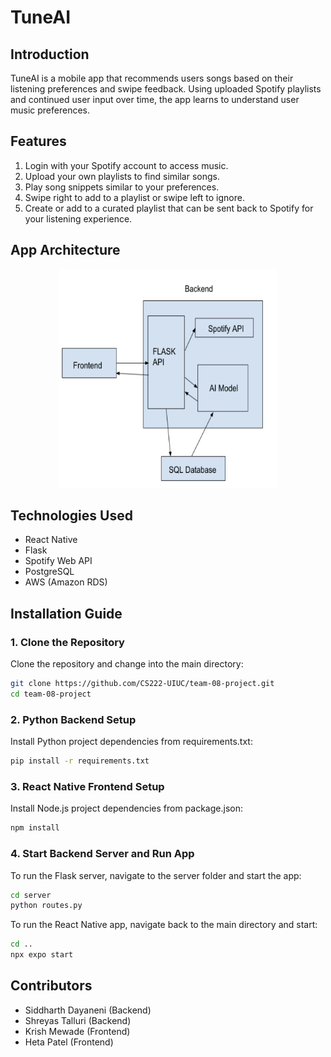 # TuneAI

## Introduction

TuneAI is a  mobile app that recommends users songs based on their listening preferences and swipe feedback.
Using uploaded Spotify playlists and continued user input over time, the app learns to understand user music preferences.

## Features

1. Login with your Spotify account to access music.
2. Upload your own playlists to find similar songs.
3. Play song snippets similar to your preferences.
4. Swipe right to add to a playlist or swipe left to ignore.
5. Create or add to a curated playlist that can be sent back to Spotify for your listening experience.

## App Architecture

<div style="text-align: center;">
    <img src="app-arch.png" alt="Alt text" width="350" height="350">
</div>

## Technologies Used

- React Native
- Flask
- Spotify Web API
- PostgreSQL
- AWS (Amazon RDS)

## Installation Guide

### 1. Clone the Repository

Clone the repository and change into the main directory:

```bash
git clone https://github.com/CS222-UIUC/team-08-project.git
cd team-08-project
```

### 2. Python Backend Setup

Install Python project dependencies from requirements.txt:

``` bash
pip install -r requirements.txt
```

### 3. React Native Frontend Setup

Install Node.js project dependencies from package.json:

``` bash
npm install
```

### 4. Start Backend Server and Run App

To run the Flask server, navigate to the server folder and start the app:

```bash
cd server
python routes.py
```

To run the React Native app, navigate back to the main directory and start:

```bash
cd ..
npx expo start
```


## Contributors

- Siddharth Dayaneni (Backend)
- Shreyas Talluri (Backend)
- Krish Mewade (Frontend)
- Heta Patel (Frontend)
